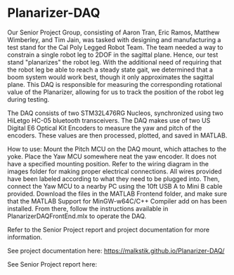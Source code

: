 # Planarizer-DAQ

Our Senior Project Group, consisting of Aaron Tran, Eric Ramos, Matthew Wimberley, and Tim Jain, was tasked with designing and manufacturing a test stand for the Cal Poly Legged Robot Team. The team needed a way to constrain a single robot leg to 2DOF in the sagittal plane. Hence, our test stand "planarizes" the robot leg. With the additional need of requiring that the robot leg be able to reach a steady state gait, we determined that a boom system would work best, though it only approximates the sagittal plane. This DAQ is responsible for measuring the corresponding rotational value of the Planarizer, allowing for us to track the position of the robot leg during testing.

The DAQ consists of two STM32L476RG Nucleos, synchronized using two HiLetgo HC-05 bluetooth transceivers. The DAQ makes use of two US Digital E6 Optical Kit Encoders to measure the yaw and pitch of the encoders. These values are then processed, plotted, and saved in MATLAB. 

How to use:
Mount the Pitch MCU on the DAQ mount, which attaches to the yoke. Place the Yaw MCU somewhere neat the yaw encoder. It does not have a specified mounting position. Refer to the wiring diagram in the images folder for
making proper electrical connections. All wires provided have been labeled according to what they need to be plugged into. Then, connect the Yaw MCU to a nearby PC using the 10ft USB A to Mini B cable provided. Download the files in the MATLAB Frontend folder, and make sure that the MATLAB Support for MinGW-w64C/C++ Compiler add on has been installed. From there, follow the instructions available in 
PlanarizerDAQFrontEnd.mlx to operate the DAQ.


Refer to the Senior Project report and project documentation for more information.

See project documentation here:
https://malkstik.github.io/Planarizer-DAQ/

See Senior Project report here:

